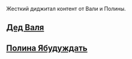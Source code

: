 Жесткий диджитал контент от Вали и Полины.

## [Дед Валя](/valentin-nikitin)
## [Полина Ябудуждать](/polina-kameneva)
